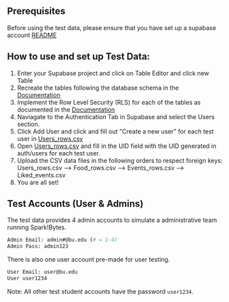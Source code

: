 ## Prerequisites

Before using the test data, please ensure that you have set up a supabase account [README](../README.md)

## How to use and set up Test Data:

1. Enter your Supabase project and click on Table Editor and click new Table
2. Recreate the tables following the database schema in the [Documentation](../Documentation.pdf)
3. Implement the Row Level Security (RLS) for each of the tables as documented in the [Documentation](../Documentation.pdf)
4. Naviagate to the Authentication Tab in Supabase and select the Users section.
5. Click Add User and click and fill out "Create a new user" for each test user in [Users_rows.csv](./Users_rows.csv)
6. Open [Users_rows.csv](./Users_rows.csv) and fill in the UID field with the UID generated in auth/users for each test user. 
7. Upload the CSV data files in the following orders to respect foreign keys: Users_rows.csv --> Food_rows.csv --> Events_rows.csv --> Liked_events.csv
8. You are all set!

## Test Accounts (User & Admins)

The test data provides 4 admin accounts to simulate a administrative team running Spark!Bytes. 

```bash
Admin Email: admin#@bu.edu (# = 1-4)
Admin Pass: admin123
```

There is also one user account pre-made for user testing. 

```bash
User Email: user@bu.edu
User user1234
```

Note: All other test student accounts have the password ```user1234```.
